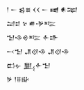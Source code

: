 <div class='block'>
<div class='line'>𒁹 𒀸 𒌗𒊺 𒌋𒌋 𒀸 𒉠 𒀭𒉈</div>
<div class='line'>𒁺𒄑 𒆳 𒌑𒋩𒌈</div>
<div class='line'>𒈠𒈾𒄴𒌈 𒅆𒈥</div>
<div class='line'>𒁁𒈠 𒂗𒋼𒈾 𒂗𒋼𒈾</div>
<div class='line'>𒆗𒉡 𒅅𒅆𒈠</div>
<div class='line'>𒃻 𒁹𒍝𒄫</div>
</div>